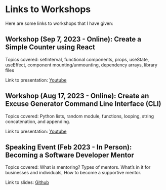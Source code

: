 # Links to Workshops

Here are some links to workshops that I have given:

## Workshop (Sep 7, 2023 - Online): Create a Simple Counter using React 

Topics covered: setInterval, functional components, props, useState, useEffect, component mounting/unmounting, dependency arrays, library files

Link to presentation: [Youtube](https://youtu.be/J8P2XEkrJT4)

## Workshop (Aug 17, 2023 - Online): Create an Excuse Generator Command Line Interface (CLI)

Topics covered: Python lists, random module, functions, looping, string concatenation, and appending.

Link to presentation: [Youtube](https://www.youtube.com/watch?v=BN16sDZc7Ro&t=2861s)

## Speaking Event (Feb 2023 - In Person): Becoming a Software Developer Mentor

Topics covered: What is mentoring? Types of mentors. What’s in it for businesses and individuals, How to become a supportive mentor.

Link to slides: [Github](https://github.com/rick-rodriguez16/become-a-software-developer-mentor/blob/main/Becoming%20a%20Software%20Developer%20Mentor.pdf)
